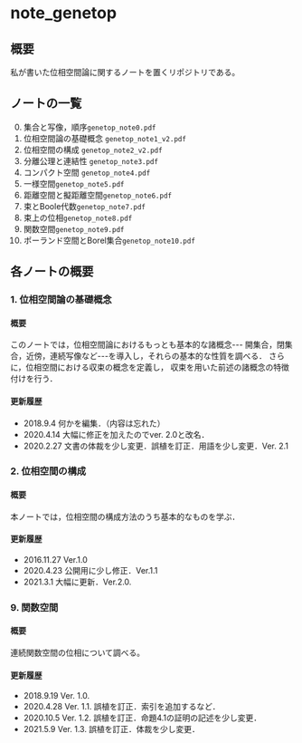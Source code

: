 # note_genetop

## 概要
私が書いた位相空間論に関するノートを置くリポジトリである。

## ノートの一覧
0. 集合と写像，順序`genetop_note0.pdf`
1. 位相空間論の基礎概念 `genetop_note1_v2.pdf`
2. 位相空間の構成 `genetop_note2_v2.pdf`
3. 分離公理と連結性 `genetop_note3.pdf`
4. コンパクト空間 `genetop_note4.pdf`
5. 一様空間`genetop_note5.pdf`
6. 距離空間と擬距離空間`genetop_note6.pdf`
7. 束とBoole代数`genetop_note7.pdf`
8. 束上の位相`genetop_note8.pdf`
9. 関数空間`genetop_note9.pdf`
10. ポーランド空間とBorel集合`genetop_note10.pdf`

## 各ノートの概要

### 1. 位相空間論の基礎概念

#### 概要
このノートでは，位相空間論におけるもっとも基本的な諸概念---
開集合，閉集合，近傍，連続写像など---を導入し，それらの基本的な性質を調べる．
さらに，位相空間における収束の概念を定義し，
収束を用いた前述の諸概念の特徴付けを行う．

#### 更新履歴
- 2018.9.4 何かを編集．（内容は忘れた）        
- 2020.4.14 大幅に修正を加えたのでver. 2.0と改名． 
- 2020.2.27 文書の体裁を少し変更．誤植を訂正．用語を少し変更．Ver. 2.1

### 2. 位相空間の構成

#### 概要
本ノートでは，位相空間の構成方法のうち基本的なものを学ぶ．

#### 更新履歴
- 2016.11.27 Ver.1.0 
- 2020.4.23 公開用に少し修正．Ver.1.1
- 2021.3.1 大幅に更新．Ver.2.0.

### 9. 関数空間

#### 概要
連続関数空間の位相について調べる。

#### 更新履歴
- 2018.9.19 Ver. 1.0.  
- 2020.4.28 Ver. 1.1. 誤植を訂正．索引を追加するなど． 
- 2020.10.5 Ver. 1.2. 誤植を訂正．命題4.1の証明の記述を少し変更． 
- 2021.5.9 Ver. 1.3. 誤植を訂正．体裁を少し変更．